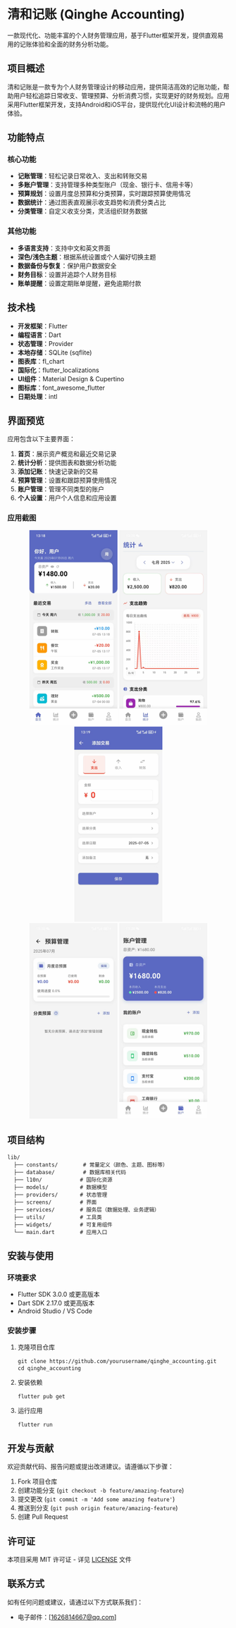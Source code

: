 # 清和记账 (Qinghe Accounting)

一款现代化、功能丰富的个人财务管理应用，基于Flutter框架开发，提供直观易用的记账体验和全面的财务分析功能。

## 项目概述

清和记账是一款专为个人财务管理设计的移动应用，提供简洁高效的记账功能，帮助用户轻松追踪日常收支、管理预算、分析消费习惯，实现更好的财务规划。应用采用Flutter框架开发，支持Android和iOS平台，提供现代化UI设计和流畅的用户体验。

## 功能特点

### 核心功能

- **记账管理**：轻松记录日常收入、支出和转账交易
- **多账户管理**：支持管理多种类型账户（现金、银行卡、信用卡等）
- **预算规划**：设置月度总预算和分类预算，实时跟踪预算使用情况
- **数据统计**：通过图表直观展示收支趋势和消费分类占比
- **分类管理**：自定义收支分类，灵活组织财务数据

### 其他功能

- **多语言支持**：支持中文和英文界面
- **深色/浅色主题**：根据系统设置或个人偏好切换主题
- **数据备份与恢复**：保护用户数据安全
- **财务目标**：设置并追踪个人财务目标
- **账单提醒**：设置定期账单提醒，避免逾期付款

## 技术栈

- **开发框架**：Flutter
- **编程语言**：Dart
- **状态管理**：Provider
- **本地存储**：SQLite (sqflite)
- **图表库**：fl_chart
- **国际化**：flutter_localizations
- **UI组件**：Material Design & Cupertino
- **图标库**：font_awesome_flutter
- **日期处理**：intl

## 界面预览

应用包含以下主要界面：

1. **首页**：展示资产概览和最近交易记录
2. **统计分析**：提供图表和数据分析功能
3. **添加记账**：快速记录新的交易
4. **预算管理**：设置和跟踪预算使用情况
5. **账户管理**：管理不同类型的账户
6. **个人设置**：用户个人信息和应用设置

### 应用截图

<div align="center">
  <div>
    <img src="website/images/shouye.jpg" alt="首页" width="200"/>
    <img src="website/images/tongji.jpg" alt="统计分析" width="200"/>
    <img src="website/images/tianjia.jpg" alt="添加记账" width="200"/>
  </div>
  <div>
    <img src="website/images/yusuan.jpg" alt="预算管理" width="200"/>
    <img src="website/images/zhanghu.jpg" alt="账户管理" width="200"/>
  </div>
</div>

## 项目结构

```
lib/
  ├── constants/        # 常量定义（颜色、主题、图标等）
  ├── database/         # 数据库相关代码
  ├── l10n/            # 国际化资源
  ├── models/          # 数据模型
  ├── providers/       # 状态管理
  ├── screens/         # 界面
  ├── services/        # 服务层（数据处理、业务逻辑）
  ├── utils/           # 工具类
  ├── widgets/         # 可复用组件
  └── main.dart        # 应用入口
```

## 安装与使用

### 环境要求

- Flutter SDK 3.0.0 或更高版本
- Dart SDK 2.17.0 或更高版本
- Android Studio / VS Code

### 安装步骤

1. 克隆项目仓库
   ```
   git clone https://github.com/yourusername/qinghe_accounting.git
   cd qinghe_accounting
   ```

2. 安装依赖
   ```
   flutter pub get
   ```

3. 运行应用
   ```
   flutter run
   ```

## 开发与贡献

欢迎贡献代码、报告问题或提出改进建议。请遵循以下步骤：

1. Fork 项目仓库
2. 创建功能分支 (`git checkout -b feature/amazing-feature`)
3. 提交更改 (`git commit -m 'Add some amazing feature'`)
4. 推送到分支 (`git push origin feature/amazing-feature`)
5. 创建 Pull Request

## 许可证

本项目采用 MIT 许可证 - 详见 [LICENSE](LICENSE) 文件

## 联系方式

如有任何问题或建议，请通过以下方式联系我们：

- 电子邮件：[1626814667@qq.com] 